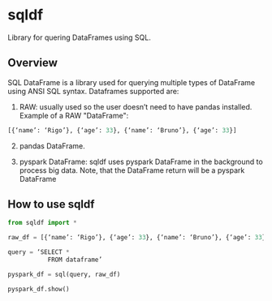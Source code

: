 # sqldf
Library for quering DataFrames using SQL.

## Overview
SQL DataFrame is a library used for querying multiple types of DataFrame using ANSI SQL syntax. Dataframes supported are: 
1. RAW: usually used so the user doesn’t need to have pandas installed. Example of a RAW "DataFrame":
```python
[{‘name’: ‘Rigo’}, {‘age’: 33}, {‘name’: ‘Bruno’}, {‘age’: 33}]
```

2. pandas DataFrame.

3. pyspark DataFrame: sqldf uses pyspark DataFrame in the background to process big data. Note, that the DataFrame return will be a pyspark DataFrame

## How to use sqldf
```python
from sqldf import *

raw_df = [{‘name’: ‘Rigo’}, {‘age’: 33}, {‘name’: ‘Bruno’}, {‘age’: 33}]

query = ‘SELECT * 
		   FROM dataframe’

pyspark_df = sql(query, raw_df)

pyspark_df.show()
```

